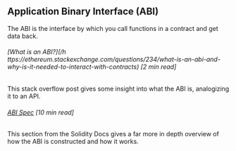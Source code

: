 ## Application Binary Interface \(ABI\)

The ABI is the interface by which you call functions in a contract and get data back.

###### [What is an ABI?](/h ttps://ethereum.stackexchange.com/questions/234/what-is-an-abi-and-why-is-it-needed-to-interact-with-contracts) \[2 min read\]

This stack overflow post gives some insight into what the ABI is, analogizing it to an API.

###### [ABI Spec](http://solidity.readthedocs.io/en/develop/abi-spec.html) \[10 min read\]

This section from the Solidity Docs gives a far more in depth overview of how the ABI is constructed and how it works.

